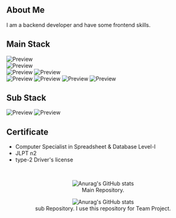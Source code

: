 ## About Me
I am a backend developer and have some frontend skills. 

## Main Stack
![Preview](https://img.shields.io/badge/-Java-orange?style=flat-square)  
![Preview](https://img.shields.io/badge/-Oracle-red?style=flat-square)  
![Preview](https://img.shields.io/badge/-MyBatis-lightgreen?style=flat-square)
![Preview](https://img.shields.io/badge/-Spring-brightgreen?style=flat-square)  
![Preview](https://img.shields.io/badge/-HTML-1877f2?style=flat-square)
![Preview](https://img.shields.io/badge/-CSS-lightblue?style=flat-square)
![Preview](https://img.shields.io/badge/-JavaScript-skyblue?style=flat-square)
![Preview](https://img.shields.io/badge/-JQuery-blue?style=flat-square)  

## Sub Stack
![Preview](https://img.shields.io/badge/-C-1877f2?style=flat-square)
![Preview](https://img.shields.io/badge/-PYTHON-1877f2?style=flat-square)

## Certificate
- Computer Specialist in Spreadsheet & Database Level-I
- JLPT n2
- type-2 Driver's license

<div align=center>
<br>
  
  ![Anurag's GitHub stats](https://github-readme-stats.vercel.app/api?username=MinminC&hide=contribs,prs)  
  Main Repository.  
    
  ![Anurag's GitHub stats](https://github-readme-stats.vercel.app/api?username=minjmin&hide=contribs,prs)  
  sub Repository. I use this repository for Team Project.  
  
</div>
